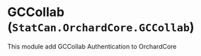 # GCCollab (`StatCan.OrchardCore.GCCollab`)

This module add GCCollab Authentication to OrchardCore

